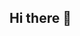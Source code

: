 ## Hi there 👋

<!--
**rdw31/rdw31** is a ✨ _special_ ✨ repository because its `README.md` (this file) appears on your GitHub profile.

Here are some ideas to get you started:

- 🔭 I’m currently working on ...
- 🌱 I’m currently learning ...C++
- 👯 I’m looking to collaborate on ...
- 🤔 I’m looking for help with ...
- 💬 Ask me about ... - 📫 How to reach me: ... www.linkedin.com/in/russell-woodruff-2075ab365
- 😄 Pronouns: ...he/him
- ⚡ Fun fact: ...I enjoy watching anime and playing FF14.
-->
